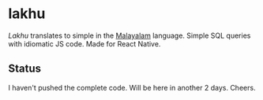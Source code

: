 # lakhu
*Lakhu* translates to simple in the [Malayalam](http://en.wikipedia.org/wiki/Malayalam) language. Simple SQL queries with idiomatic JS code. Made for React Native.

## Status
I haven't pushed the complete code. Will be here in another 2 days. Cheers.
